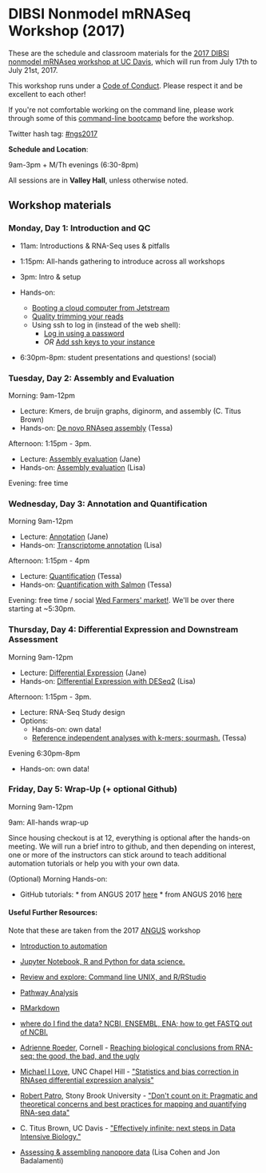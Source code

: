 # DIBSI Nonmodel mRNASeq Workshop (2017) 

These are the schedule and classroom materials for the
[2017 DIBSI nonmodel mRNAseq workshop at UC Davis](http://dibsi-rnaseq.readthedocs.io/en/latest/),
which will run from July 17th to July 21st, 2017.

This workshop runs under a [Code of Conduct](code-of-conduct.html). Please
respect it and be excellent to each other!

If you're not comfortable working on the command line, please work through some of this [command-line bootcamp](http://rik.smith-unna.com/command_line_bootcamp/) before the workshop.

Twitter hash tag: [#ngs2017](https://twitter.com/search?f=tweets&q=%23ngs2017&src=typd)

**Schedule and Location**:  

9am-3pm + M/Th evenings (6:30-8pm)  

All sessions are in **Valley Hall**, unless otherwise noted.

## Workshop materials


### Monday, Day 1: Introduction and QC

* 11am: Introductions & RNA-Seq uses & pitfalls
* 1:15pm: All-hands gathering to introduce across all workshops 
* 3pm: Intro & setup
* Hands-on:
   * [Booting a cloud computer from Jetstream](jetstream/boot.html)
   * [Quality trimming your reads](quality-trimming.html)
   * Using ssh to log in (instead of the web shell):
     * [Log in using a password](jetstream/ssh_changepassword.html)
     * *OR* [Add ssh keys to your instance](jetstream/login.html)



* 6:30pm-8pm: student presentations and questions! (social)


### Tuesday, Day 2: Assembly and Evaluation

Morning: 9am-12pm

* Lecture: Kmers, de bruijn graphs, diginorm, and assembly (C. Titus Brown)
* Hands-on: [De novo RNAseq assembly](_static/assembly-trinity.html) (Tessa)

Afternoon: 1:15pm - 3pm.  

* Lecture: [Assembly evaluation](_static/Jane_assembly_stats.pdf) (Jane)
* Hands-on: [Assembly evaluation](evaluation.html) (Lisa)

Evening: free time

### Wednesday, Day 3: Annotation and Quantification

Morning 9am-12pm
 
* Lecture: [Annotation](_static/Jane_transcriptome_annotation.pdf) (Jane)
 * Hands-on: [Transcriptome annotation](dammit_annotation.html) (Lisa)


Afternoon: 1:15pm - 4pm 

* Lecture: [Quantification](_static/quantification_slides_Patro_subset.pdf) (Tessa)
*  Hands-on: [Quantification with Salmon](quantification.html) (Tessa)


Evening: free time / social [Wed Farmers' market!](http://www.davisfarmersmarket.org/). We'll be over there starting at ~5:30pm.

### Thursday, Day 4: Differential Expression and Downstream Assessment

Morning 9am-12pm
 
* Lecture: [Differential Expression](_static/Jane_differential_expression.pdf) (Jane)
* Hands-on: [Differential Expression with DESeq2](DE.html) (Lisa)

Afternoon: 1:15pm - 3pm.  

* Lecture: RNA-Seq Study design
* Options:
  * Hands-on: own data!
  * [Reference independent analyses with k-mers; sourmash.](kmers-and-sourmash.html) (Tessa)


Evening 6:30pm-8pm

* Hands-on: own data!


### Friday, Day 5:  Wrap-Up (+ optional Github)

Morning 9am-12pm  

9am: All-hands wrap-up 

Since housing checkout is at 12, everything is optional after the hands-on meeting. We will run a brief intro to github, and then depending on interest, one or more of the instructors can stick around to teach additional automation tutorials or help you with your own data.
 
(Optional) Morning Hands-on:  

  *  GitHub tutorials:
    * from ANGUS 2017 [here](github.html)
    * from ANGUS 2016 [here](LC-github.html)
 
 
#### Useful Further Resources:  
 Note that these are taken from the 2017 [ANGUS](http://angus.readthedocs.io/en/2017/index.html) workshop

* [Introduction to automation](introduction-to-automation.html)
* [Jupyter Notebook, R and Python for data science.](jupyter-notebook-demo/Jupyter-Notebook-Notes.html)
* [Review and explore: Command line UNIX, and R/RStudio](command-line-and-rstudio.html)
* [Pathway Analysis](pathway_analysis.html) 
* [RMarkdown](rmarkdown_rnaseq.html)
* [where do I find the data? NCBI, ENSEMBL, ENA; how to get FASTQ out of NCBI.](database_resources.html)

*  [Adrienne Roeder](http://roeder.wicmb.cornell.edu/), Cornell - [Reaching biological conclusions from RNA-seq: the good, the bad, and the ugly](https://osf.io/qz3m6/)
*  [Michael I Love](https://mikelove.github.io/), UNC Chapel Hill - ["Statistics and bias correction in RNAseq differential expression analysis"](https://osf.io/gbjhn/)
*  [Robert Patro](http://www.robpatro.com/redesign/), Stony Brook University - ["Don't count on it: Pragmatic and theoretical concerns and best practices for mapping and quantifying RNA-seq data"](https://osf.io/bv85u/)
*  C. Titus Brown, UC Davis - ["Effectively infinite: next steps in Data Intensive Biology."](https://osf.io/pbmeh/)
* [Assessing & assembling nanopore data](analyzing_nanopore_data.html) (Lisa Cohen and Jon Badalamenti)

